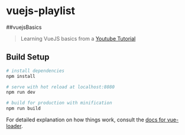 # vuejs-playlist

##vuejsBasics

> Learning VueJS basics from a [Youtube Tutorial][link]

[link]: https://www.youtube.com/playlist?list=PL4cUxeGkcC9gQcYgjhBoeQH7wiAyZNrYa

## Build Setup

```bash
# install dependencies
npm install

# serve with hot reload at localhost:8080
npm run dev

# build for production with minification
npm run build
```

For detailed explanation on how things work, consult the [docs for vue-loader](http://vuejs.github.io/vue-loader).
